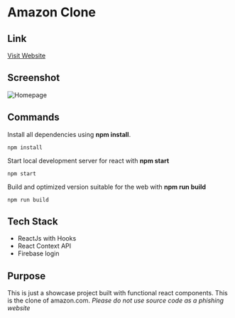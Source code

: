 # Amazon Clone

## Link

[Visit Website](https://clone-project-86795.web.app/)

## Screenshot

![Homepage](https://i.imgur.com/SM9YQvo.png)

## Commands

Install all dependencies using **npm install**.

```
npm install
```

Start local development server for react with **npm start**

```
npm start
```

Build and optimized version suitable for the web with **npm run build**

```
npm run build
```

## Tech Stack

- ReactJs with Hooks
- React Context API
- Firebase login

## Purpose

This is just a showcase project built with functional react components. This is the clone of amazon.com.
_Please do not use source code as a phishing website_
